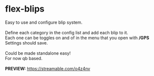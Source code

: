 # flex-blips
Easy to use and configure blip system.
</br>
</br>
Define each category in the config list and add each blip to it.
</br>
Each one can be toggles on and of in the menu that you open with <b>/GPS</b>
</br>
Settings should save.
</br>
</br>
Could be made standalone easy!
</br>
For now qb based.
</br>
</br>
<b>PREVIEW:</b> https://streamable.com/o4z4nv
